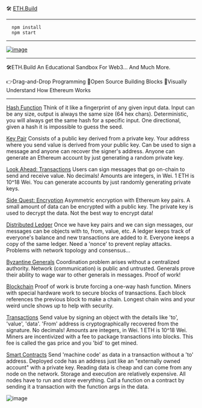 
🛠 [ETH.Build](https://eth.build)

---

```
  npm install
  npm start
```

---


[![image](https://user-images.githubusercontent.com/2653167/82834217-b3087d00-9e7d-11ea-8846-e844c5ac8afc.png)](https://youtu.be/30pa790tIIA)


---

🛠️ETH.Build
An Educational Sandbox For Web3... And Much More.

👉Drag-and-Drop Programming
🧩Open Source Building Blocks
🧐Visually Understand How Ethereum Works

---


[Hash Function](https://youtu.be/QJ010l-pBpE)
Think of it like a fingerprint of any given input data.
Input can be any size, output is always the same size (64 hex chars).
Deterministic, you will always get the same hash for a specific input.
One directional, given a hash it is impossible to guess the seed.


[Key Pair](https://youtu.be/9LtBDy67Tho)
Consists of a public key derived from a private key.
Your address where you send value is derived from your public key.
Can be used to sign a message and anyone can recover the signer's address.
Anyone can generate an Ethereum account by just generating a random private key.


[Look Ahead: Transactions](https://youtu.be/mhwSGYRmkEU)
Users can sign messages that go on-chain to send and receive value.
No decimals! Amounts are integers, in Wei. 1 ETH is 10^18 Wei.
You can generate accounts by just randomly generating private keys.


[Side Quest: Encryption](https://youtu.be/LGEBqz1uG1U)
Asymmetric encryption with Ethereum key pairs.
A small amount of data can be encrypted with a public key.
The private key is used to decrypt the data.
Not the best way to encrypt data!


[Distributed Ledger](https://youtu.be/z11wj9OcA4U)
Once we have key pairs and we can sign messages, our messages can be objects with to, from, value, etc.
A ledger keeps track of everyone's balance and new transactions are added to it.
Everyone keeps a copy of the same ledger.
Need a 'nonce' to prevent replay attacks.
Problems with network topology and consensus...


[Byzantine Generals](https://youtu.be/c7yvOlwBPoQ)
Coordination problem arises without a centralized authority.
Network (communication) is public and untrusted.
Generals prove their ability to wage war to other generals in messages.
Proof of work!


[Blockchain](https://youtu.be/zcX7OJ-L8XQ)
Proof of work is brute forcing a one-way hash function.
Miners with special hardware work to secure blocks of transactions.
Each block references the previous block to make a chain.
Longest chain wins and your weird uncle shows up to help with security.


[Transactions](https://youtu.be/er-0ihqFQB0)
Send value by signing an object with the details like 'to', 'value', 'data'.
'From' address is cryptographically recovered from the signature.
No decimals! Amounts are integers, in Wei. 1 ETH is 10^18 Wei.
Miners are incentivized with a fee to package transactions into blocks.
This fee is called the gas price and you 'bid' to get mined.

[Smart Contracts](https://youtu.be/-6aYBdnJ-nM)
Send 'machine code' as data in a transaction without a 'to' address.
Deployed code has an address just like an "externally owned account" with a private key.
Reading data is cheap and can come from any node on the network.
Storage and execution are relatively expensive. All nodes have to run and store everything.
Call a function on a contract by sending it a transaction with the function args in the data.



![image](https://user-images.githubusercontent.com/2653167/67598285-64013a80-f72a-11e9-916b-491687d3b6ca.png)
